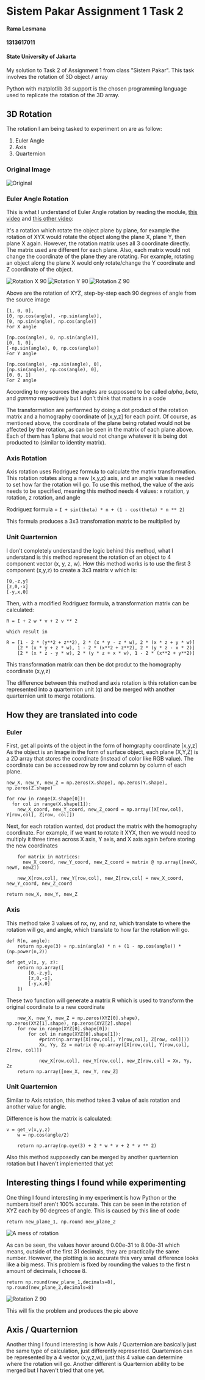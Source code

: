# Sistem Pakar Assignment 1 Task 2
#### Rama Lesmana
#### 1313617011
#### State University of Jakarta



My solution to Task 2 of Assignment 1 from class "Sistem Pakar".
This task involves the rotation of 3D object / array

Python with matplotlib 3d support is the chosen programming language used to replicate the rotation of the 3D array.


## 3D Rotation
The rotation I am being tasked to experiment on are as follow:
1. Euler Angle
2. Axis
3. Quarternion

### Original Image
![Original](/images/original.png)

### Euler Angle Rotation
This is what I understand of Euler Angle rotation by reading the module, [this video](https://www.youtube.com/watch?v=zjMuIxRvygQ) and [this other video](https://www.youtube.com/watch?v=wg9bI8-Qx2Q):

It's a rotation which rotate the object plane by plane, for example the rotation of XYX would rotate the object along the plane X, plane Y, then plane X again. However, the rotation matrix uses all 3 coordinate directly. The matrix used are different for each plane. Also, each matrix would not change the coordinate of the plane they are rotating. For example, rotating an object along the plane X would only rotate/change the Y coordinate and Z coordinate of the object.


![Rotation X 90](/images/euler_x.png) ![Rotation Y 90](/images/euler_y.png) ![Rotation Z 90](/images/euler_z.png)

Above are the rotation of XYZ, step-by-step each 90 degrees of angle from the source image
```
[1, 0, 0],
[0, np.cos(angle), -np.sin(angle)],
[0, np.sin(angle), np.cos(angle)]
For X angle

[np.cos(angle), 0, np.sin(angle)],
[0, 1, 0],
[-np.sin(angle), 0, np.cos(angle)]
For Y angle

[np.cos(angle), -np.sin(angle), 0],
[np.sin(angle), np.cos(angle), 0],
[0, 0, 1]
For Z angle
```
According to my sources the angles are suppossed to be called *alpha*, *beta*, and *gamma* respectively but I don't think that matters in a code

The transformation are performed by doing a dot product of the rotation matrix and a homography coordinate of [x,y,z] for each point. Of course, as mentioned above, the coordinate of the plane being rotated would not be affected by the rotation, as can be seen in the matrix of each plane above. Each of them has 1 plane that would not change whatever it is being dot producted to (similar to identity matrix).

### Axis Rotation

Axis rotation uses Rodriguez formula to calculate the matrix transformation. This rotation rotates along a new (x,y,z) axis, and an angle value is needed to set how far the rotation will go. To use this method, the value of the axis needs to be specified, meaning this method needs 4 values: x rotation, y rotation, z rotation, and angle

Rodriguez formula = ```I + sin(theta) * n + (1 - cos(theta) * n ** 2)```

This formula produces a 3x3 transfomation matrix to be multiplied by 

### Unit Quarternion

I don't completely understand the logic behind this method, what I understand is this method represent the rotation of an object to 4 component vector (x, y, z, w). How this method works is to use the first 3 component (x,y,z) to create a 3x3 matrix v which is:
```
[0,-z,y]
[z,0,-x]
[-y,x,0]
```

Then, with a modified Rodriguez formula, a transformation matrix can be calculated:
```
R = I + 2 w * v + 2 v ** 2

which result in

R = [1 - 2 * (y**2 + z**2), 2 * (x * y - z * w), 2 * (x * z + y * w)]
    [2 * (x * y + z * w), 1 - 2 * (x**2 + z**2), 2 * (y * z - x * 2)]
    [2 * (x * z - y * w), 2 * (y * z + x * w), 1 - 2 * (x**2 + y**2)]
```

This transformation matrix can then be dot produt to the homography coordinate (x,y,z)

The difference between this method and axis rotation is this rotation can be represented into a quarternion unit (q) and be merged with another quarternion unit to merge rotations.

## How they are translated into code

### Euler

First, get all points of the object in the form of homgraphy coordinate [x,y,z]
As the object is an Image in the form of surface object, each plane (X,Y,Z) is a 2D array that stores the coordinate (instead of color like RGB value).
The coordinate can be accessed row by row and column by column of each plane.

```
new_X, new_Y, new_Z = np.zeros(X.shape), np.zeros(Y.shape), np.zeros(Z.shape)

for row in range(X.shape[0]):
  for col in range(X.shape[1]):
    new_X_coord, new_Y_coord, new_Z_coord = np.array([X[row,col], Y[row,col], Z[row, col]])
```

Next, for each rotation wanted, dot product the matrix with the homography coordinate. For example, if we want to rotate it XYX, then we would need to multiply it three times across X axis, Y axis, and X axis again before storing the new coordinates

```
    for matrix in matrices:
      new_X_coord, new_Y_coord, new_Z_coord = matrix @ np.array([newX, newY, newZ])
      
    new_X[row,col], new_Y[row,col], new_Z[row,col] = new_X_coord, new_Y_coord, new_Z_coord
 
return new_X, new_Y, new_Z
```

### Axis

This method take 3 values of nx, ny, and nz, which translate to where the rotation will go, and angle, which translate to how far the rotation will go.

```
def R(n, angle):
    return np.eye(3) + np.sin(angle) * n + (1 - np.cos(angle)) * (np.power(n,2))

def get_v(x, y, z):
    return np.array([
        [0,-z,y],
        [z,0,-x],
        [-y,x,0]
    ])
```

These two function will generate a matrix R which is used to transform the original coordinate to a new coordinate
```
    new_X, new_Y, new_Z = np.zeros(XYZ[0].shape), np.zeros(XYZ[1].shape), np.zeros(XYZ[2].shape)
    for row in range(XYZ[0].shape[0]):
        for col in range(XYZ[0].shape[1]):
            #print(np.array([X[row,col], Y[row,col], Z[row, col]]))
            Xx, Yy, Zz = matrix @ np.array([X[row,col], Y[row,col], Z[row, col]])

            new_X[row,col], new_Y[row,col], new_Z[row,col] = Xx, Yy, Zz 
    return np.array([new_X, new_Y, new_Z]
 ```
 
### Unit Quarternion

Similar to Axis rotation, this method takes 3 value of axis rotation and another value for angle.

Difference is how the matrix is calculated:
```
v = get_v(x,y,z)
    w = np.cos(angle/2)

    return np.array(np.eye(3) + 2 * w * v + 2 * v ** 2)
```
Also this method supposedly can be merged by another quarternion rotation but I haven't implemented that yet


## Interesting things I found while experimenting

One thing I found interesting in my experiment is how Python or the numbers itself aren't 100% accurate. This can be seen in the rotation of XYZ each by 90 degrees of angle. This is caused by this line of code

```
return new_plane_1, np.round new_plane_2
```

![A mess of rotation](/images/euler_z_mess.png)

As can be seen, the values hover around 0.00e-31 to 8.00e-31 which means, outside of the first 31 decimals, they are practically the same number. However, the plotting is so accurate this very small difference looks like a big mess. This problem is fixed by rounding the values to the first n amount of decimals, I choose 8.

```
return np.round(new_plane_1,decimals=8), np.round(new_plane_2,decimals=8)
```

![Rotation Z 90](/examples/euler_z.png)

This will fix the problem and produces the pic above


## Axis / Quarternion
Another thing I found interesting is how Axis / Quarternion are basically just the same type of calculation, just differently represented. Quarternion can be represented by a 4 vector (x,y,z,w), just this 4 value can determine where the rotation will go. Another different is Quarternion ability to be merged but I haven't tried that one yet.
